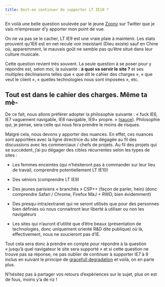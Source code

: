 ```yaml
---
title: Doit-on continuer de supporter LT IE10 ?
---
```

<p class="is-intro">
  En voilà une belle question soulevée par le jeune <a href="https://twitter.com/zoontek/status/360822509655953408">Zoony</a> sur Twitter que je vais m&rsquo;empresser d&rsquo;y apporter mon point de vue.
</p>

<!--more-->

On ne va pas se le cacher, LT IE9 est une vraie plaie à maintenir. Les stats prouvent qu&rsquo;IE6 est en net recule voir inexistant (Dieu existe) sauf en Chine où, apparemment, le mauvais goût ne semble pas qu&rsquo;être situé dans leur culture musicale.

Cette question revient très souvent. La seule question à se poser pour y répondre est, selon moi, la suivante : **à quoi va servir le site ?** et ses multiples déclinaisons telles que &laquo;&nbsp;que dit le cahier des charges&nbsp;&raquo;, &laquo;&nbsp;que veut le client&nbsp;&raquo;, &laquo;&nbsp;quelles technologies nous sont imposées&nbsp;&raquo;, etc.

## Tout est dans le cahier des charges. Même ta mè-

De ce fait, nous allons préférer adopter la philosophie suivante : &laquo;&nbsp;fuck IE6, IE7 vaguement navigable, IE8 navigable, IE9+ propre.&nbsp;&raquo; ([sauce][1]). Philosophie qui, je pense, sera celle qui nous fera prendre le moins de risques.

Malgré cela, nous devons y apporter des nuances. En effet, ces nuances sont apportées avec la ligne directrice du site dégagée au fil des discussions avec les commerciaux / chefs de projets. Au fil des projets qui se succèdent, j&rsquo;ai pu dégager des cibles récurrentes selon les types de sites :

  * Les femmes enceintes (qui n&rsquo;hésiteront pas à commander sur leur lieu de travail, comprendre potentiellement LT IE10)
  * Des séniors (comprendre LT IE9)
  * Des jeunes parisiens &laquo;&nbsp;branchés&nbsp;&raquo; CSP++ (façon de parler, hein) (donc comprendre Safari / Chrome, Firefox MàJ + RWD, bien évidemment)
  * Des presqu-intra/extranet qui ne seront utilisés que pour des personnes bien définies où nous connaitront leur liberté à utiliser ou non les navigateurs
  * Les sites qui n&rsquo;auront d&rsquo;utilité que d&rsquo;être beaux (présentation de technologies, donc uniquement orienté R&D dite publique) où là, effectivement, nous ne soucieront pas d&rsquo;IE. </ul>
    Tout cela sera donc à prendre en compte pour répondre à la question &laquo;&nbsp;jusqu&rsquo;à quel navigateur le site sera supporté&nbsp;&raquo; et si cette question ne trouve pas sa réponse, ne pas oublier de continuer à supporter IE7 à 9 inclus en suivant le principe de [gracefull degradation][2] et voilà, on en parle plus.

    N&rsquo;hésitez pas à partager vos retours d&rsquo;expériences sur le sujet, plus on est de fous, moins y&rsquo;a de riz !

 [1]: https://twitter.com/darklg/status/360831711250104320
 [2]: https://www.google.fr/search?q=gracefull+degradation+css&oq=gracefull+degradation+css&aqs=chrome.0.69i57j0l3.3418j0&sourceid=chrome&ie=UTF-8
